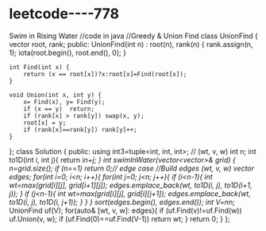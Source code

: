 # leetcode----778
Swim in Rising Water
//code in java
//Greedy & Union Find
class UnionFind {    
    vector<int> root, rank;
public:
    UnionFind(int n) : root(n), rank(n) {
        rank.assign(n, 1);
        iota(root.begin(), root.end(), 0);
    }

    int Find(int x) {
        return (x == root[x])?x:root[x]=Find(root[x]);
    }

    void Union(int x, int y) {
        x= Find(x), y= Find(y);
        if (x == y)  return;
        if (rank[x] > rank[y]) swap(x, y);   
        root[x] = y;
        if (rank[x]==rank[y]) rank[y]++;
    }
};
class Solution {
public:
    using int3=tuple<int, int, int>; // (wt, v, w)
    int n;
    int to1D(int i, int j){
        return i*n+j;
    }
    int swimInWater(vector<vector<int>>& grid) {
        n=grid.size();
        if (n==1) return 0;// edge case
        //Build edges (wt, v, w)
        vector<int3> edges;
        for(int i=0; i<n; i++){
            for(int j=0; j<n; j++){
                if (i<n-1){
                    int wt=max(grid[i][j], grid[i+1][j]);
                    edges.emplace_back(wt, to1D(i, j), to1D(i+1, j));
                }
                if (j<n-1){
                    int wt=max(grid[i][j], grid[i][j+1]);
                    edges.emplace_back(wt, to1D(i, j), to1D(i, j+1));
                }
            }
        }
        sort(edges.begin(), edges.end());
        int V=n*n;
        UnionFind uf(V);
        for(auto& [wt, v, w]: edges){
            if (uf.Find(v)!=uf.Find(w))
                uf.Union(v, w);
            if (uf.Find(0)==uf.Find(V-1))
                return wt;
        }
        return 0;
    }
};
